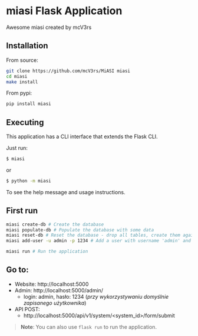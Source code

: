 # miasi Flask Application

Awesome miasi created by mcV3rs

## Installation

From source:

```bash
git clone https://github.com/mcV3rs/MiASI miasi
cd miasi
make install
```

From pypi:

```bash
pip install miasi
```

## Executing

This application has a CLI interface that extends the Flask CLI.

Just run:

```bash
$ miasi
```

or

```bash
$ python -m miasi
```

To see the help message and usage instructions.

## First run

```bash
miasi create-db # Create the database
miasi populate-db # Populate the database with some data
miasi reset-db # Reset the database - drop all tables, create them again, populate with data, add default user
miasi add-user -u admin -p 1234 # Add a user with username 'admin' and password '1234'

miasi run # Run the application
```

## Go to:

- Website: http://localhost:5000
- Admin: http://localhost:5000/admin/
  - login: admin, hasło: 1234 (_przy wykorzystywaniu domyślnie zapisanego użytkownika_)
- API POST:
  - http://localhost:5000/api/v1/system/<system_id>/form/submit


> **Note**: You can also use `flask run` to run the application.
